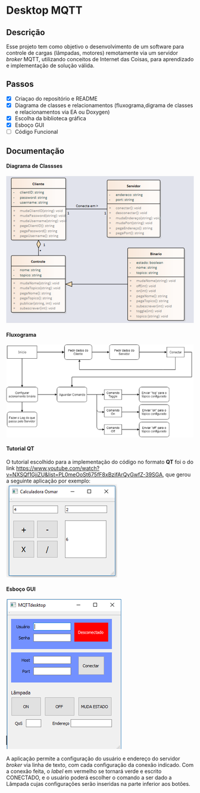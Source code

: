 # Desktop MQTT
## Descrição
Esse projeto tem como objetivo o desenvolvimento de um software para controle de cargas (lâmpadas, motores) remotamente via um servidor *broker* MQTT, utilizando conceitos de Internet das Coisas, para aprendizado e implementação de solução válida.

## Passos
- [x] Criaçao do repositório e README
- [x] Diagrama de classes e relacionamentos (fluxograma,digrama de classes e relacionamentos via EA ou Doxygen)
- [x] Escolha da biblioteca gráfica
- [x] Esboço GUI
- [ ] Código Funcional

## Documentação
#### Diagrama de Classses
![Diagrama de Classes](/documentos/Diag_Classe.png)
#### Fluxograma
![Fluxograma](/documentos/Flux.png)
#### Tutorial QT
O tutorial escolhido para a implementação do código no formato **QT** foi o do link https://www.youtube.com/watch?v=NXSQf1GjjZU&list=PL0meOoSt675fF8xBzifArQyGwfZ-39SGA, que gerou a seguinte aplicação por exemplo:
![Tutorial](/documentos/Tutorial.png)
#### Esboço GUI
![Esboço GUI](/documentos/draftGUI.png)

A aplicação permite a configuração do usuário e endereço do servidor *broker* via linha de texto, com cada configuração da conexão indicado. Com a conexão feita, o *label* em vermelho se tornará verde e escrito CONECTADO, e o usuário poderá escolher o comando a ser dado a Lâmpada cujas configurações serão inseridas na parte inferior aos botões.

